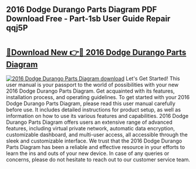 ## 2016 Dodge Durango Parts Diagram PDF Download Free - Part-1sb User Guide Repair qqj5P

# <h2><a href="http://dfqz9sq.blite.top/?on=2016+Dodge+Durango+Parts+Diagram">🔗Download New 👉🔴 2016 Dodge Durango Parts Diagram</a></h2>

[![2016 Dodge Durango Parts Diagram download](https://i.imgur.com/lujVjoI.png)](http://dfqz9sq.blite.top/?on=2016+Dodge+Durango+Parts+Diagram)
Let's Get Started! This user manual is your passport to the world of possibilities with your new 2016 Dodge Durango Parts Diagram. Get acquainted with its features, installation process, and operating guidelines. To get started with your 2016 Dodge Durango Parts Diagram, please read this user manual carefully before use. It includes detailed instructions for product setup, as well as information on how to use its various features and capabilities. 2016 Dodge Durango Parts Diagram offers users an extensive range of advanced features, including virtual private network, automatic data encryption, customizable dashboard, and multi-user access, all accessible through the sleek and customizable interface. We trust that the 2016 Dodge Durango Parts Diagram has been a reliable and effective resource in your efforts to learn the ins and outs of your new device. In case of any queries or concerns, please do not hesitate to reach out to our customer service team.
